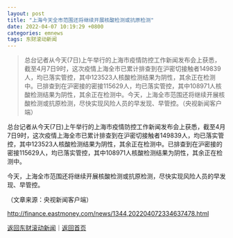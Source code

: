 ```yaml
---
layout: post
title: "上海今天全市范围还将继续开展核酸检测或抗原检测"
date: 2022-04-07 10:19:29 +0800
categories: emnews
tags: 东财滚动新闻
---
```

> 总台记者从今天(7日)上午举行的上海市疫情防控工作新闻发布会上获悉，截至4月7日9时，这次疫情上海全市已累计排查到在沪密切接触者149839人，均已落实管控，其中123523人核酸检测结果为阴性，其余正在检测中。已排查到在沪密接的密接115629人，均已落实管控，其中108971人核酸检测结果为阴性，其余正在检测中。今天，上海全市范围还将继续开展核酸检测或抗原检测，尽快实现风险人员的早发现、早管控。（央视新闻客户端）

<p>总台记者从今天(7日)上午举行的上海市疫情防控工作新闻发布会上获悉，截至4月7日9时，这次疫情上海全市已累计排查到在沪密切接触者149839人，均已落实管控，其中123523人核酸检测结果为阴性，其余正在检测中。已排查到在沪密接的密接115629人，均已落实管控，其中108971人核酸检测结果为阴性，其余正在检测中。</p><p>今天，上海全市范围还将继续开展核酸检测或抗原检测，尽快实现风险人员的早发现、早管控。</p><p class="em_media">（文章来源：央视新闻客户端）</p>

<http://finance.eastmoney.com/news/1344,202204072334637478.html>

[返回东财滚动新闻](//finews.withounder.com/emnews/)｜[返回首页](//finews.withounder.com/)